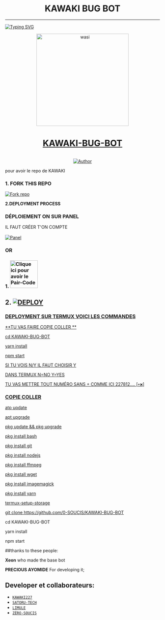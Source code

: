 <h1 align="center"> KAWAKI BUG BOT </h1>
<p align="center">  
  
***
  
<a href="https://git.io/typing-svg"><img src="https://readme-typing-svg.demolab.com?font=Black+Ops+One&size=50&pause=1000&color=1BAFBAFF&center=true&width=910&height=100&lines=MERCI D'AVOIR CHOISI ;KAWAKI-BUG-BOT;WHATSAPP+BUG+BOT; CRÉER+PAR+KAWAKI+227;RELEASED+05.08.24" alt="Typing SVG" /></a>
  </p>

  <p align="center">  
  <a href="https://chat.whatsapp.com/JJKW5HQonJfKowoOBHi2Za">
    <img alt="wasi" height="300" src="https://telegra.ph/file/3a21bf26bedef7966fd74.jpg">
    <h1 align="center">KAWAKI-BUG-BOT</h1>
  </a>
</p>
<img alt="KAWAKI" width="0" height="0" src="https://telegra.ph/file/f0bad9ace08c59356027d.mp4">
<p align="center">
<p align="center">
<a href="https://github.com/0-SOUCIS/KAWAKI-BUG-BOT"><img title="Author" src="https://img.shields.io/badge/KAWAKI_BUG-BOT-black?style=for-the-badge&logo=github"></a>


   
   

pour avoir le repo de KAWAKI
### 1. FORK THIS REPO

<a href='https://github.com/0-SOUCIS/KAWAKI-BUG-BOT/fork' target="_blank"><img alt='Fork repo' src='https://img.shields.io/badge/Fork This Repo-black?style=for-the-badge&logo=git&logoColor=white'/></a>
   


 **2.DEPLOYMENT PROCESS**
### DÉPLOIEMENT ON SUR PANEL
IL FAUT CRÉER T'ON COMPTE  
    <br>
    <a href='https://bot-hosting.net/?aff=1264676029318955030' target="_blank"><img alt='Panel' src='https://img.shields.io/badge/-Deploy-red?style=for-the-badge&logo=panel&logoColor=white'/></a>

### OR
### 1. <a href="https://prexzyvillasession.onrender.com/"><img src="https://img.shields.io/badge/PAIR_CODE-green" alt="Clique ici pour avoir le Pair-Code" width="90"></a>

## 2. <a href='https://dashboard.render.com/web/new' target="_blank"><img alt='DEPLOY' src='https://img.shields.io/badge/-Deploy on render-black?style=for-the-badge&logo=render&logoColor=white'/>

### DEPLOYMENT SUR TERMUX VOICI LES COMMANDES 

**TU VAS FAIRE COPIE COLLER **





cd KAWAKI-BUG-BOT

yarn install
   
npm start


SI TU VOIS N/Y IL FAUT CHOISIR Y

DANS TERMUX 
N=NO
Y=YES


TU VAS METTRE TOUT NUMÉRO SANS +
COMME ICI 227812....   [`+❌`]

### COPIE COLLER

atp update
   
apt upgrade

pkg update && pkg upgrade

pkg install bash

 pkg install git

 pkg install nodejs

pkg install ffmpeg

pkg install wget

pkg install imagemagick

 pkg install yarn

termux-setup-storage

git clone https://github.com/0-SOUCIS/KAWAKI-BUG-BOT

 cd KAWAKI-BUG-BOT
 
 yarn install
 
 npm start


##thanks to these people:

   **Xeon** who made the base bot

   **PRECIOUS AYOMIDE** For developing it; <br>


## Developer et collaborateurs:

- [`KAWAKI227`](https://github.com/kawaki227)
- [`SATORU-TECH`](https://github.com/SatoruTech)
- [`LIMULE`](https://github.com/Limule3650)
- [`ZÉRO-SOUCIS`](https://github.com/0-SOUCIS)
